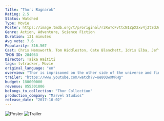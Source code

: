 ```yaml
---
Title: "Thor: Ragnarok"
Rating: 2.5
Status: Watched
Type: Movie
Poster: https://image.tmdb.org/t/p/original/rzRwTcFvttcN1ZpX2xv4j3tSdJu.jpg
Genre: Action, Adventure, Science Fiction
Duration: 131 minutes
Avg vote: 7.6
Popularity: 316.567
Cast: Chris Hemsworth, Tom Hiddleston, Cate Blanchett, Idris Elba, Jeff Goldblum, Tessa Thompson, Karl Urban, Mark Ruffalo, Anthony Hopkins, Benedict Cumberbatch
TMDB ID: 284053
Director: Taika Waititi
tags: tvtracker, Movie
original_language: "en"
overview: "Thor is imprisoned on the other side of the universe and finds himself in a race against time to get back to Asgard to stop Ragnarok, the destruction of his home-world and the end of Asgardian civilization, at the hands of a powerful new threat, the ruthless Hela."
trailer: "https://www.youtube.com/watch?v=ue80QwXMRHg"
budget: 180000000
revenue: 855301806
belongs_to_collection: "Thor Collection"
production_company: "Marvel Studios"
release_date: "2017-10-02"
---
```

![Poster](https://image.tmdb.org/t/p/original/rzRwTcFvttcN1ZpX2xv4j3tSdJu.jpg)
![Trailer](https://www.youtube.com/watch?v=ue80QwXMRHg)